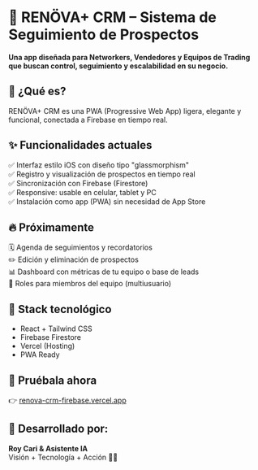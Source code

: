 # 🚀 RENÖVA+ CRM – Sistema de Seguimiento de Prospectos

**Una app diseñada para Networkers, Vendedores y Equipos de Trading que buscan control, seguimiento y escalabilidad en su negocio.**

## 🎯 ¿Qué es?

RENÖVA+ CRM es una PWA (Progressive Web App) ligera, elegante y funcional, conectada a Firebase en tiempo real.

## ✨ Funcionalidades actuales

✅ Interfaz estilo iOS con diseño tipo "glassmorphism"  
✅ Registro y visualización de prospectos en tiempo real  
✅ Sincronización con Firebase (Firestore)  
✅ Responsive: usable en celular, tablet y PC  
✅ Instalación como app (PWA) sin necesidad de App Store

## 🔥 Próximamente

🗓️ Agenda de seguimientos y recordatorios  
✏️ Edición y eliminación de prospectos  
📊 Dashboard con métricas de tu equipo o base de leads  
👥 Roles para miembros del equipo (multiusuario)

## 🧪 Stack tecnológico

- React + Tailwind CSS  
- Firebase Firestore  
- Vercel (Hosting)  
- PWA Ready

## 📲 Pruébala ahora

👉 [renova-crm-firebase.vercel.app](https://renova-crm-firebase.vercel.app)

## 👑 Desarrollado por:
**Roy Cari & Asistente IA**  
Visión + Tecnología + Acción 💼🔥
